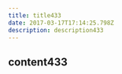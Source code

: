 ```yaml
---
title: title433
date: 2017-03-17T17:14:25.798Z
description: description433
---
```


## content433
  
